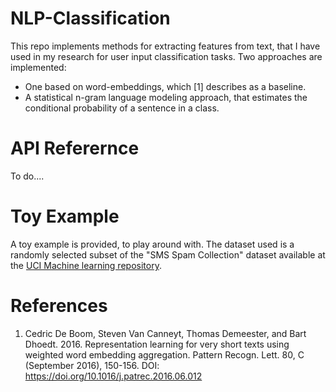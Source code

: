 # NLP-Classification
This repo implements methods for extracting features from text, that I have used in my research for user input classification tasks. Two approaches are implemented: 
  * One based on word-embeddings, which [1] describes as a baseline.
  * A statistical n-gram language modeling approach, that estimates the conditional probability of a sentence in a class. 
 
# API Referernce
To do....
 
# Toy Example
A toy example is provided, to play around with. The dataset used is a randomly selected subset of the "SMS Spam Collection" dataset available at the [UCI Machine learning repository](https://archive.ics.uci.edu/ml/datasets/sms+spam+collection).



# References
1. Cedric De Boom, Steven Van Canneyt, Thomas Demeester, and Bart Dhoedt. 2016. Representation learning for very short texts using weighted word embedding aggregation. Pattern Recogn. Lett. 80, C (September 2016), 150-156. DOI: https://doi.org/10.1016/j.patrec.2016.06.012
  
